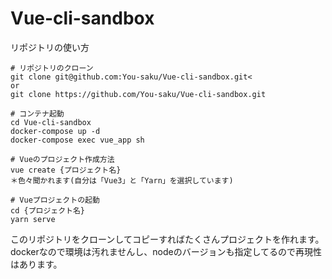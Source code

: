 # Vue-cli-sandbox
リポジトリの使い方

```
# リポジトリのクローン
git clone git@github.com:You-saku/Vue-cli-sandbox.git<
or
git clone https://github.com/You-saku/Vue-cli-sandbox.git

# コンテナ起動
cd Vue-cli-sandbox
docker-compose up -d
docker-compose exec vue_app sh

# Vueのプロジェクト作成方法
vue create {プロジェクト名}
＊色々聞かれます(自分は「Vue3」と「Yarn」を選択しています)

# Vueプロジェクトの起動
cd {プロジェクト名}
yarn serve

```

このリポジトリをクローンしてコピーすればたくさんプロジェクトを作れます。<br>
dockerなので環境は汚れませんし、nodeのバージョンも指定してるので再現性はあります。